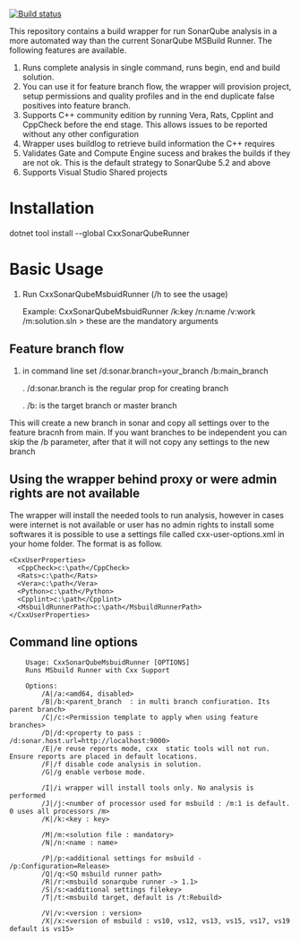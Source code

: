 [![Build status](https://ci.appveyor.com/api/projects/status/pc2gnjt8tji49y3v/branch/master?svg=true)](https://ci.appveyor.com/project/jorgecosta/sonar-cxx-msbuild-tasks/branch/master)


This repository contains a build wrapper for run SonarQube analysis in a more automated way than the current SonarQube MSBuild Runner. The following features are available.  

1. Runs complete analysis in single command, runs begin, end and build solution.
2. You can use it for feature branch flow, the wrapper will provision project, setup permissions and quality profiles and in the end duplicate false positives into feature branch.
3. Supports C++ community edition by running Vera, Rats, Cpplint and CppCheck before the end stage. This allows issues to be reported without any other configuration
4. Wrapper uses buildlog to retrieve build information the C++ requires 
5. Validates Gate and Compute Engine sucess and brakes the builds if they are not ok. This is the default strategy to SonarQube 5.2 and above
6. Supports Visual Studio Shared projects

# Installation
dotnet tool install --global CxxSonarQubeRunner

# Basic Usage
1. Run CxxSonarQubeMsbuidRunner (/h to see the usage)

   Example: CxxSonarQubeMsbuidRunner /k:key /n:name /v:work /m:solution.sln > these are the mandatory arguments

## Feature branch flow 
1. in command line set /d:sonar.branch=your_branch /b:main_branch

   . /d:sonar.branch is the regular prop for creating branch

   . /b: is the target branch or master branch

This will create a new branch in sonar and copy all settings over to the feature bracnh from main. If you want branches to be independent you can skip the /b parameter, after that it will not copy any settings to the new branch

## Using the wrapper behind proxy or were admin rights are not available
The wrapper will install the needed tools to run analysis, however in cases were internet is not available or user has no admin rights to install some softwares it is possible to use a settings file called cxx-user-options.xml in your home folder. The format is as follow.

```
<CxxUserProperties>
  <CppCheck>c:\path</CppCheck>
  <Rats>c:\path</Rats>
  <Vera>c:\path</Vera>
  <Python>c:\path</Python>
  <Cpplint>c:\path</Cpplint>
  <MsbuildRunnerPath>c:\path</MsbuildRunnerPath>
</CxxUserProperties>
```

## Command line options

        Usage: CxxSonarQubeMsbuidRunner [OPTIONS]
        Runs MSbuild Runner with Cxx Support
        
        Options:
            /A|/a:<amd64, disabled>
            /B|/b:<parent_branch  : in multi branch confiuration. Its parent branch>
            /C|/c:<Permission template to apply when using feature branches>
            /D|/d:<property to pass : /d:sonar.host.url=http://localhost:9000>
            /E|/e reuse reports mode, cxx  static tools will not run. Ensure reports are placed in default locations.
            /F|/f disable code analysis in solution.
            /G|/g enable verbose mode.
        
            /I|/i wrapper will install tools only. No analysis is performed
            /J|/j:<number of processor used for msbuild : /m:1 is default. 0 uses all processors /m>
            /K|/k:<key : key>
        
            /M|/m:<solution file : mandatory>
            /N|/n:<name : name>
        
            /P|/p:<additional settings for msbuild - /p:Configuration=Release>
            /Q|/q:<SQ msbuild runner path>
            /R|/r:<msbuild sonarqube runner -> 1.1>       
            /S|/s:<additional settings filekey>
            /T|/t:<msbuild target, default is /t:Rebuild>
        
            /V|/v:<version : version>
            /X|/x:<version of msbuild : vs10, vs12, vs13, vs15, vs17, vs19 default is vs15>
